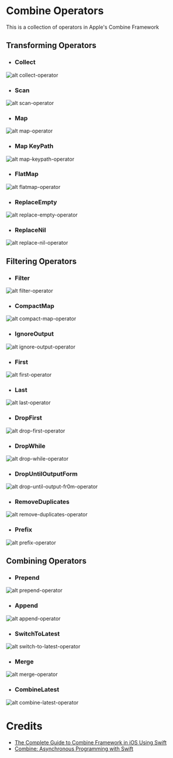 # Combine Operators
This is a collection of operators in Apple's Combine Framework

## Transforming Operators

* ### Collect
![alt collect-operator](previews/collect-operator.png)

* ### Scan
![alt scan-operator](previews/scan-operator.png)

* ### Map
![alt map-operator](previews/map-operator.png)

* ### Map KeyPath
![alt map-keypath-operator](previews/map-keypath-operator.png)

* ### FlatMap
![alt flatmap-operator](previews/flat-map-operator.png)

* ### ReplaceEmpty
![alt replace-empty-operator](previews/replace-empty-operator.png)

* ### ReplaceNil
![alt replace-nil-operator](previews/replace-nil-operator.png)

## Filtering Operators

* ### Filter
![alt filter-operator](previews/filter-operator.png)

* ### CompactMap
![alt compact-map-operator](previews/compact-map-operator.png)

* ### IgnoreOutput
![alt ignore-output-operator](previews/ignore-output-operator.png)

* ### First
![alt first-operator](previews/first-operator.png)

* ### Last
![alt last-operator](previews/last-operator.png)

* ### DropFirst
![alt drop-first-operator](previews/drop-first-operator.png)

* ### DropWhile
![alt drop-while-operator](previews/drop-while-operator.png)

* ### DropUntilOutputForm
![alt drop-until-output-fr0m-operator](previews/drop-until-output-from-operator.png)

* ### RemoveDuplicates
![alt remove-duplicates-operator](previews/remove-duplicates-operator.png)

* ### Prefix
![alt prefix-operator](previews/prefix-operator.png)

## Combining Operators

* ### Prepend
![alt prepend-operator](previews/prepend-operator.png)

* ### Append
![alt append-operator](previews/append-operator.png)

* ### SwitchToLatest
![alt switch-to-latest-operator](previews/switch-to-latest-operator.png)

* ### Merge
![alt merge-operator](previews/merge-operator.png)

* ### CombineLatest
![alt combine-latest-operator](previews/combine-latest-operator.png)

# Credits

* [The Complete Guide to Combine Framework in iOS Using Swift](https://www.udemy.com/course/the-complete-guide-to-combine-framework-in-ios-using-swift/)
* [Combine: Asynchronous Programming with Swift](https://store.raywenderlich.com/products/combine-asynchronous-programming-with-swift)
